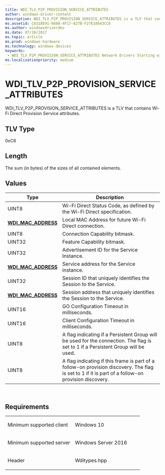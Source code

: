 ```yaml
---
title: WDI_TLV_P2P_PROVISION_SERVICE_ATTRIBUTES
author: windows-driver-content
description: WDI_TLV_P2P_PROVISION_SERVICE_ATTRIBUTES is a TLV that contains Wi-Fi Direct Provision Service attributes.
ms.assetid: CA318E91-660A-4F17-827B-F27E18643CC6
ms.author: windowsdriverdev 
ms.date: 07/18/2017 
ms.topic: article 
ms.prod: windows-hardware 
ms.technology: windows-devices 
keywords:
 - WDI_TLV_P2P_PROVISION_SERVICE_ATTRIBUTES Network Drivers Starting with Windows Vista
ms.localizationpriority: medium
---
```


# WDI\_TLV\_P2P\_PROVISION\_SERVICE\_ATTRIBUTES


WDI\_TLV\_P2P\_PROVISION\_SERVICE\_ATTRIBUTES is a TLV that contains Wi-Fi Direct Provision Service attributes.

## TLV Type


0xC6

## Length


The sum (in bytes) of the sizes of all contained elements.

## Values


| Type                                              | Description                                                                                                                                        |
|---------------------------------------------------|----------------------------------------------------------------------------------------------------------------------------------------------------|
| UINT8                                             | Wi-Fi Direct Status Code, as defined by the Wi-Fi Direct specification.                                                                            |
| [**WDI\_MAC\_ADDRESS**](https://msdn.microsoft.com/library/windows/hardware/dn926071) | Local MAC Address for future Wi-Fi Direct connection.                                                                                              |
| UINT8                                             | Connection Capability bitmask.                                                                                                                     |
| UINT32                                            | Feature Capability bitmask.                                                                                                                        |
| UINT32                                            | Advertisement ID for the Service Instance.                                                                                                         |
| [**WDI\_MAC\_ADDRESS**](https://msdn.microsoft.com/library/windows/hardware/dn926071) | Service address for the Service instance.                                                                                                          |
| UINT32                                            | Session ID that uniquely identifies the Session to the Service.                                                                                    |
| [**WDI\_MAC\_ADDRESS**](https://msdn.microsoft.com/library/windows/hardware/dn926071) | Session address that uniquely identifies the Session to the Service.                                                                               |
| UINT16                                            | GO Configuration Timeout in milliseconds.                                                                                                          |
| UINT16                                            | Client Configuration Timeout in milliseconds.                                                                                                      |
| UINT8                                             | A flag indicating if a Persistent Group will be used for the connection. The flag is set to 1 if a Persistent Group will be used.                  |
| UINT8                                             | A flag indicating if this frame is part of a follow-on provision discovery. The flag is set to 1 if it is part of a follow-on provision discovery. |

 

Requirements
------------

<table>
<colgroup>
<col width="50%" />
<col width="50%" />
</colgroup>
<tbody>
<tr class="odd">
<td><p>Minimum supported client</p></td>
<td><p>Windows 10</p></td>
</tr>
<tr class="even">
<td><p>Minimum supported server</p></td>
<td><p>Windows Server 2016</p></td>
</tr>
<tr class="odd">
<td><p>Header</p></td>
<td>Wditypes.hpp</td>
</tr>
</tbody>
</table>

 

 




